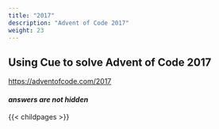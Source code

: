 ```yaml
---
title: "2017"
description: "Advent of Code 2017"
weight: 23
---
```


## Using Cue to solve Advent of Code 2017

https://adventofcode.com/2017

#### _answers are __not__ hidden_


{{< childpages >}}

